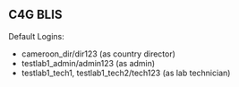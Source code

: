 C4G BLIS 
--------

Default Logins:

- cameroon_dir/dir123 (as country director)
- testlab1_admin/admin123 (as admin)
- testlab1_tech1, testlab1_tech2/tech123 (as lab technician)

